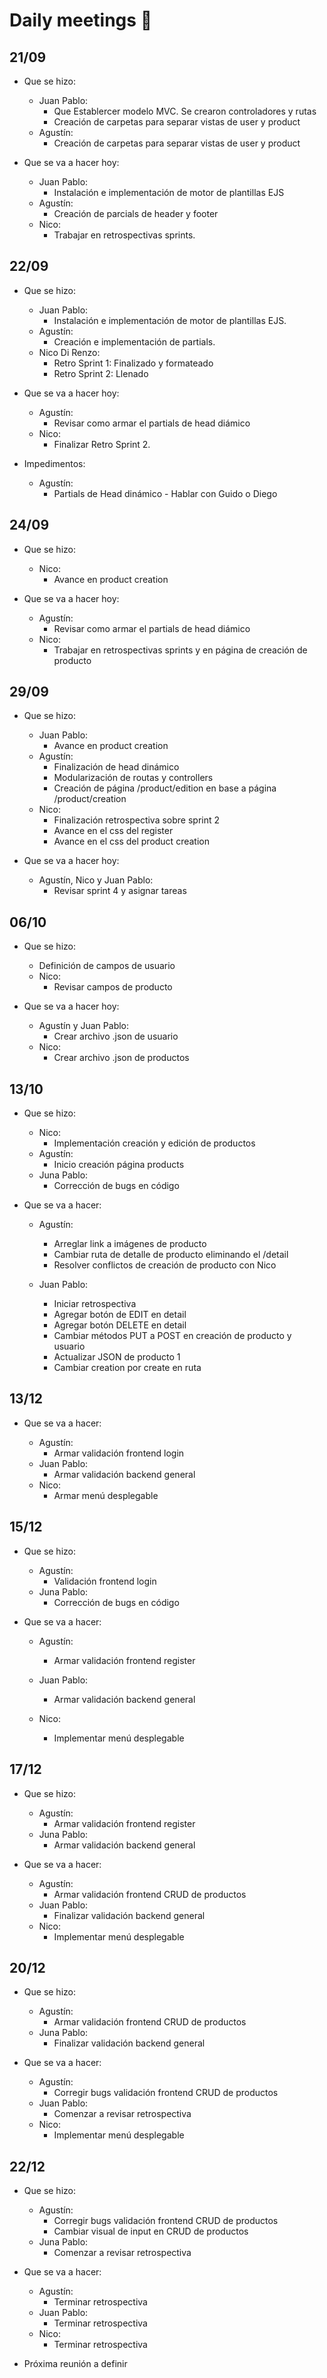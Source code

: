 # Daily meetings :memo:

## 21/09

- Que se hizo:

  - Juan Pablo:
    - Que Establercer modelo MVC. Se crearon controladores y rutas
    - Creación de carpetas para separar vistas de user y product
  - Agustín:
    - Creación de carpetas para separar vistas de user y product

- Que se va a hacer hoy:
  - Juan Pablo:
    - Instalación e implementación de motor de plantillas EJS
  - Agustín:
    - Creación de parcials de header y footer
  - Nico:
    - Trabajar en retrospectivas sprints.

## 22/09

- Que se hizo:

  - Juan Pablo:
    - Instalación e implementación de motor de plantillas EJS.
  - Agustín:
    - Creación e implementación de partials.
  - Nico Di Renzo:
    - Retro Sprint 1: Finalizado y formateado
    - Retro Sprint 2: Llenado

- Que se va a hacer hoy:
  - Agustín:
    - Revisar como armar el partials de head diámico
  - Nico:
    - Finalizar Retro Sprint 2.
- Impedimentos:
  - Agustín:
    - Partials de Head dinámico - Hablar con Guido o Diego

## 24/09

- Que se hizo:

  - Nico:
    - Avance en product creation

- Que se va a hacer hoy:
  - Agustín:
    - Revisar como armar el partials de head diámico
  - Nico:
    - Trabajar en retrospectivas sprints y en página de creación de producto

## 29/09

- Que se hizo:

  - Juan Pablo:
    - Avance en product creation
  - Agustín:
    - Finalización de head dinámico
    - Modularización de routas y controllers
    - Creación de página /product/edition en base a página /product/creation
  - Nico:
    - Finalización retrospectiva sobre sprint 2
    - Avance en el css del register
    - Avance en el css del product creation

- Que se va a hacer hoy:
  - Agustín, Nico y Juan Pablo:
    - Revisar sprint 4 y asignar tareas

## 06/10

- Que se hizo:

  - Definición de campos de usuario
  - Nico:
    - Revisar campos de producto

- Que se va a hacer hoy:
  - Agustín y Juan Pablo:
    - Crear archivo .json de usuario
  - Nico:
    - Crear archivo .json de productos

## 13/10

- Que se hizo:
  - Nico:
    - Implementación creación y edición de productos
  - Agustín:
    - Inicio creación página products
  - Juna Pablo:
    - Corrección de bugs en código
- Que se va a hacer:

  - Agustín:

    - Arreglar link a imágenes de producto
    - Cambiar ruta de detalle de producto eliminando el /detail
    - Resolver conflictos de creación de producto con Nico

  - Juan Pablo:
    - Iniciar retrospectiva
    - Agregar botón de EDIT en detail
    - Agregar botón DELETE en detail
    - Cambiar métodos PUT a POST en creación de producto y usuario
    - Actualizar JSON de producto 1
    - Cambiar creation por create en ruta


## 13/12

- Que se va a hacer:

  - Agustín:
    - Armar validación frontend login
  - Juan Pablo:
    - Armar validación backend general
  - Nico:
    - Armar menú desplegable


## 15/12

- Que se hizo:
  - Agustín:
    - Validación frontend login
  - Juna Pablo:
    - Corrección de bugs en código

- Que se va a hacer:
  - Agustín:
    - Armar validación frontend register

  - Juan Pablo:
    - Armar validación backend general
  - Nico:
    - Implementar menú desplegable


## 17/12

- Que se hizo:
  - Agustín:
    - Armar validación frontend register
  - Juna Pablo:
    - Armar validación backend general

- Que se va a hacer:
  - Agustín:
    - Armar validación frontend CRUD de productos
  - Juan Pablo:
    - Finalizar validación backend general
  - Nico:
    - Implementar menú desplegable


## 20/12

- Que se hizo:
  - Agustín:
    - Armar validación frontend CRUD de productos
  - Juna Pablo:
    - Finalizar validación backend general

- Que se va a hacer:
  - Agustín:
    - Corregir bugs validación frontend CRUD de productos
  - Juan Pablo:
    - Comenzar a revisar retrospectiva
  - Nico:
    - Implementar menú desplegable

## 22/12

- Que se hizo:
  - Agustín:
    - Corregir bugs validación frontend CRUD de productos
    - Cambiar visual de input en CRUD de productos
  - Juna Pablo:
    - Comenzar a revisar retrospectiva

- Que se va a hacer:
  - Agustín:
    - Terminar retrospectiva
  - Juan Pablo:
    - Terminar retrospectiva
  - Nico:
    - Terminar retrospectiva


- Próxima reunión a definir
